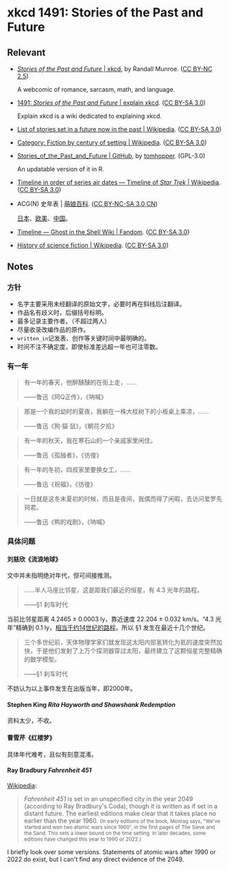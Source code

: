 # xkcd 1491: Stories of the Past and Future

## Relevant

- [*Stories of the Past and Future* | xkcd](https://xkcd.com/1491/), by Randall Munroe. ([CC BY-NC 2.5](https://creativecommons.org/licenses/by-nc/2.5/))

  A webcomic of romance, sarcasm, math, and language.

- [1491: *Stories of the Past and Future* | explain xkcd](https://explainxkcd.com/1491/). ([CC BY-SA 3.0](https://creativecommons.org/licenses/by-sa/3.0/deed.en_US))

  Explain xkcd is a wiki dedicated to explaining xkcd.

- [List of stories set in a future now in the past | Wikipedia](https://en.wikipedia.org/wiki/List_of_stories_set_in_a_future_now_in_the_past). ([CC BY-SA 3.0](https://en.wikipedia.org/wiki/Wikipedia:Text_of_the_Creative_Commons_Attribution-ShareAlike_3.0_Unported_License))

- [Category: Fiction by century of setting | Wikipedia](https://en.wikipedia.org/wiki/Category:Fiction_by_century_of_setting). ([CC BY-SA 3.0](https://en.wikipedia.org/wiki/Wikipedia:Text_of_the_Creative_Commons_Attribution-ShareAlike_3.0_Unported_License))

- [Stories_of_the_Past_and_Future | GitHub](https://github.com/tomhopper/Stories_of_the_Past_and_Future), by [tomhopper](https://github.com/tomhopper). (GPL-3.0)

  An updatable version of it in R.
  
- [Timeline in order of series air dates — Timeline of *Star Trek* | Wikipedia](https://en.wikipedia.org/wiki/Timeline_of_Star_Trek#Timeline_in_order_of_series_air_dates). ([CC BY-SA 3.0](https://en.wikipedia.org/wiki/Wikipedia:Text_of_the_Creative_Commons_Attribution-ShareAlike_3.0_Unported_License))

- ACG(N) 史年表 | [萌娘百科](https://zh.moegirl.org.cn/). ([CC BY-NC-SA 3.0 CN](https://creativecommons.org/licenses/by-nc-sa/3.0/cn/))

  [日本](https://zh.moegirl.org.cn/日本ACGN史年表)、[欧美](https://zh.moegirl.org.cn/欧美ACG史年表)、[中国](https://zh.moegirl.org.cn/中国ACG史年表)。

- [Timeline — Ghost in the Shell Wiki | Fandom](https://ghostintheshell.fandom.com/wiki/Timeline). ([CC BY-SA 3.0](https://www.fandom.com/licensing))

- [History of science fiction | Wikipedia](https://en.wikipedia.org/wiki/History_of_science_fiction). ([CC BY-SA 3.0](https://en.wikipedia.org/wiki/Wikipedia:Text_of_the_Creative_Commons_Attribution-ShareAlike_3.0_Unported_License))

## Notes

### 方针

- 名字主要采用未经翻译的原始文字，必要时再在斜线后注翻译。
- 作品名有歧义时，后缀括号标明。
- 最多记录主要作者。（不超过两人）
- 尽量收录改编作品的原作。
- `written_in`记发表、创作等关键时间中最明确的。
- 时间不注不确定度，即使标准差远超一年也可注零数。

### 有一年

> 有一年的春天，他醉醺醺的在街上走，……
>
> <footer>——鲁迅《阿Q正传》，《呐喊》</footer>

> 那是一个我的幼时的夏夜，我躺在一株大桂树下的小板桌上乘凉，……
>
> <footer>——鲁迅《狗·猫·鼠》，《朝花夕拾》</footer>

> 有一年的秋天，我在寒石山的一个亲戚家里闲住。
>
> <footer>——鲁迅《孤独者》，《彷徨》</footer>

> 有一年的冬初，四叔家里要换女工，……
>
> <footer>——鲁迅《祝福》，《彷徨》</footer>

> 一日就是这冬末夏初的时候，而且是夜间，我偶而得了闲暇，去访问爱罗先珂君。
>
> <footer>——鲁迅《鸭的戏剧》，《呐喊》</footer>

### 具体问题

#### 刘慈欣《流浪地球》

文中并未指明绝对年代，但可间接推测。

> ……半人马座比邻星，这是距我们最近的恒星，有 4.3 光年的路程。
> 
> <footer>——§1 刹车时代</footer>

当前比邻星距离 4.2465 ± 0.0003 ly，靠近速度	22.204 ± 0.032 km/s。“4.3 光年”精确到 0.1 ly，[相当于约14世纪的路程](https://www.wolframalpha.com/input?i=0.1+ly+%2F+%2822.204%C2%B10.032%29+km%2Fs)。所以 §1 发生在最近十几个世纪。

> 三个多世纪前，天体物理学家们就发现这太阳内部氢转化为氦的速度突然加快，于是他们发射了上万个探测器穿过太阳，最终建立了这颗恒星完整精确的数学模型。
>
> <footer>——§1 刹车时代</footer>

不妨认为以上事件发生在出版当年，即2000年。

#### Stephen King *Rita Hayworth and Shawshank Redemption*

资料太少，不收。

#### 曹雪芹《红楼梦》

具体年代难考，且似有刻意混淆。

#### Ray Bradbury *Fahrenheit 451*

[Wikipedia](https://en.wikipedia.org/w/index.php?title=Fahrenheit_451&oldid=1138720058#Plot_summary):

> *Fahrenheit 451* is set in an unspecified city in the year 2049 (according to Ray Bradbury's Coda), though it is written as if set in a distant future. The earliest editions make clear that it takes place no earlier than the year 1960. <small>(In early editions of the book, Montag says, "We've started and won two atomic wars since 1960", in the first pages of The Sieve and the Sand. This sets a lower bound on the time setting. In later decades, some editions have changed this year to 1990 or 2022.)</small>

I briefly look over some versions. Statements of atomic wars after 1990 or 2022 do exist, but I can't find any direct evidence of the 2049.
